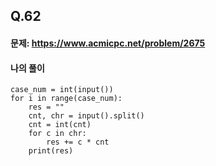 ## Q.62
#### 문제: https://www.acmicpc.net/problem/2675
#### 나의 풀이
``` 
case_num = int(input())
for i in range(case_num):
    res = ""
    cnt, chr = input().split()
    cnt = int(cnt)
    for c in chr:
        res += c * cnt
    print(res)
```
